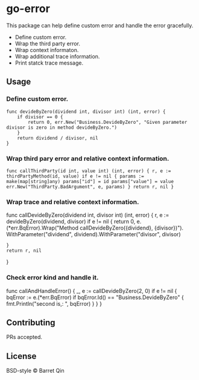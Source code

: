 # go-error

This package can help define custom error and handle the error gracefully.

- Define custom error.
- Wrap the third party error.
- Wrap context informaton.
- Wrap additional trace information.
- Print statck trace message.

## Usage

### Define custom error.

```
func devideByZero(dividend int, divisor int) (int, error) {
	if divisor == 0 {
		return 0, err.New("Business.DevideByZero", "Given parameter divisor is zero in method devideByZero.")
	}
	return dividend / divisor, nil
}
```

### Wrap third pary error and relative context information.

`func callThirdParty(id int, value int) (int, error) {
	r, e := thirdPartyMethod(id, value)
	if e != nil {
		params := make(map[string]any)
		params["id"] = id
		params["value"] = value
		err.New("ThirdParty.BadArgument", e, params)
	}
	return r, nil
}`

### Wrap trace and relative context information.

func callDevideByZero(dividend int, divisor int) (int, error) {
	r, e := devideByZero(dividend, divisor)
	if e != nil {
		return 0, e.(*err.BqError).Wrap("Method callDevideByZero({dividend}, {divisor})").
		   WithParameter("dividend", dividend).WithParameter("divisor", divisor)
		 
	}
	return r, nil
}

### Check error kind and handle it.

func callAndHandleError() {
	_, e := callDevideByZero(2, 0)
	if e != nil {
		bqError := e.(*err.BqError)
		if bqError.Id() == "Business.DevideByZero" {
			fmt.Println("second is,: ", bqError)
		}
	}
}

## Contributing

PRs accepted.

## License

BSD-style © Barret Qin
